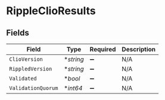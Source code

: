 # RippleClioResults


## Fields

| Field              | Type               | Required           | Description        |
| ------------------ | ------------------ | ------------------ | ------------------ |
| `ClioVersion`      | **string*          | :heavy_minus_sign: | N/A                |
| `RippledVersion`   | **string*          | :heavy_minus_sign: | N/A                |
| `Validated`        | **bool*            | :heavy_minus_sign: | N/A                |
| `ValidationQuorum` | **int64*           | :heavy_minus_sign: | N/A                |